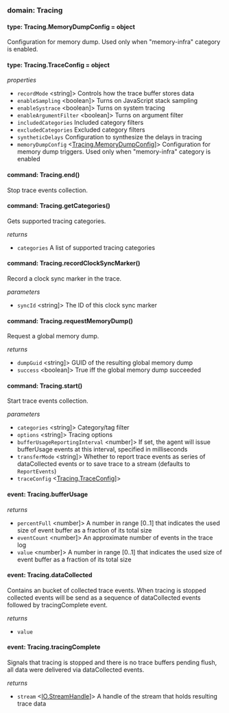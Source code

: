 
### domain: Tracing

#### type: Tracing.MemoryDumpConfig = object

Configuration for memory dump. Used only when "memory-infra" category is enabled.

#### type: Tracing.TraceConfig = object

*properties*
  - `recordMode` <string]> Controls how the trace buffer stores data
  - `enableSampling` <boolean]> Turns on JavaScript stack sampling
  - `enableSystrace` <boolean]> Turns on system tracing
  - `enableArgumentFilter` <boolean]> Turns on argument filter
  - `includedCategories` <array of string> Included category filters
  - `excludedCategories` <array of string> Excluded category filters
  - `syntheticDelays` <array of string> Configuration to synthesize the delays in tracing
  - `memoryDumpConfig` <[Tracing.MemoryDumpConfig]]> Configuration for memory dump triggers. Used only when "memory-infra" category is enabled

#### command: Tracing.end()

Stop trace events collection.

#### command: Tracing.getCategories()

Gets supported tracing categories.

*returns*
- `categories` <array of string> A list of supported tracing categories

#### command: Tracing.recordClockSyncMarker()

Record a clock sync marker in the trace.

*parameters*
- `syncId` <string]> The ID of this clock sync marker

#### command: Tracing.requestMemoryDump()

Request a global memory dump.

*returns*
- `dumpGuid` <string]> GUID of the resulting global memory dump
- `success` <boolean]> True iff the global memory dump succeeded

#### command: Tracing.start()

Start trace events collection.

*parameters*
- `categories` <string]> Category/tag filter
- `options` <string]> Tracing options
- `bufferUsageReportingInterval` <number]> If set, the agent will issue bufferUsage events at this interval, specified in milliseconds
- `transferMode` <string]> Whether to report trace events as series of dataCollected events or to save trace to a
stream (defaults to `ReportEvents`)
- `traceConfig` <[Tracing.TraceConfig]]> 

#### event: Tracing.bufferUsage

*returns*
- `percentFull` <number]> A number in range [0..1] that indicates the used size of event buffer as a fraction of its
total size
- `eventCount` <number]> An approximate number of events in the trace log
- `value` <number]> A number in range [0..1] that indicates the used size of event buffer as a fraction of its
total size

#### event: Tracing.dataCollected

Contains an bucket of collected trace events. When tracing is stopped collected events will be
send as a sequence of dataCollected events followed by tracingComplete event.

*returns*
- `value` <array of object> 

#### event: Tracing.tracingComplete

Signals that tracing is stopped and there is no trace buffers pending flush, all data were
delivered via dataCollected events.

*returns*
- `stream` <[IO.StreamHandle]]> A handle of the stream that holds resulting trace data

[Tracing.MemoryDumpConfig]: tracing.md#tracingmemorydumpconfig
[Tracing.TraceConfig]: tracing.md#tracingtraceconfig
[IO.StreamHandle]: tracing.md#iostreamhandle